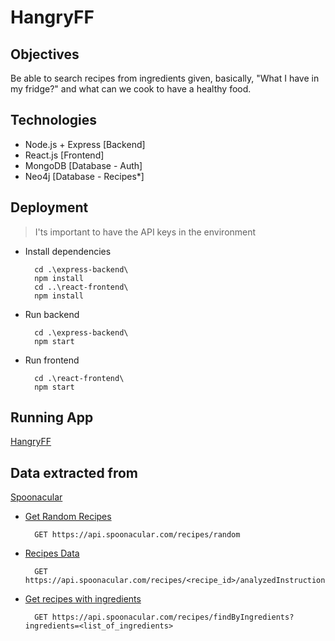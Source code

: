 # HangryFF

## Objectives
Be able to search recipes from ingredients given, basically, "What I have in my fridge?" and what can we cook to have a healthy food.

## Technologies
* Node.js + Express [Backend]
* React.js [Frontend]
* MongoDB [Database - Auth]
* Neo4j [Database - Recipes*]

## Deployment
> I'ts important to have the API keys in the environment
* Install dependencies
  ```
    cd .\express-backend\
    npm install
    cd ..\react-frontend\
    npm install
  ```
* Run backend
  ```
    cd .\express-backend\
    npm start
  ```
* Run frontend
  ```
    cd .\react-frontend\
    npm start
  ```
  
## Running App
[HangryFF](https://hangryff.herokuapp.com)


## Data extracted from
[Spoonacular](http://spoonacular.com)

* [Get Random Recipes](https://api.spoonacular.com/recipes/random)
  ```
    GET https://api.spoonacular.com/recipes/random
  ```
* [Recipes Data](https://spoonacular.com/food-api/docs#Get-Analyzed-Recipe-Instructions)
  ```
    GET https://api.spoonacular.com/recipes/<recipe_id>/analyzedInstructions
  ```  
* [Get recipes with ingredients](https://spoonacular.com/food-api/docs#Search-Recipes-by-Ingredients)
  ```
    GET https://api.spoonacular.com/recipes/findByIngredients?ingredients=<list_of_ingredients>
  ```
